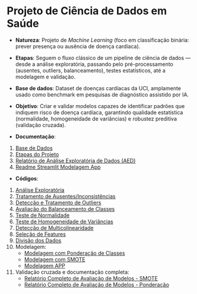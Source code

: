# Projeto de Ciência de Dados em Saúde

* **Natureza**: Projeto de *Machine Learning* (foco em classificação binária: prever presença ou ausência de doença cardíaca).

* **Etapas**: Seguem o fluxo clássico de um pipeline de ciência de dados — desde a análise exploratória, passando pelo pré-processamento (ausentes, outliers, balanceamento), testes estatísticos, até a modelagem e validação.

* **Base de dados**: Dataset de doenças cardíacas da UCI, amplamente usado como benchmark em pesquisas de diagnóstico assistido por IA.

* **Objetivo**: Criar e validar modelos capazes de identificar padrões que indiquem risco de doença cardíaca, garantindo qualidade estatística (normalidade, homogeneidade de variâncias) e robustez preditiva (validação cruzada).

* **Documentação**:
1. [Base de Dados](https://github.com/Ribeiro20214543/ProjetoDeCienciaDeDadosEmSaude/blob/main/BaseDeDados.md)
2. [Etapas do Projeto](https://github.com/Ribeiro20214543/ProjetoDeCienciaDeDadosEmSaude/blob/main/EtapasDoProjeto.md)
3. [Relatório de Análise Exploratória de Dados (AED)](https://github.com/Ribeiro20214543/ProjetoDeCienciaDeDadosEmSaude/blob/main/Relatorio_AED.md)
4. [Readme Streamlit Modelagem App](https://github.com/Ribeiro20214543/ProjetoDeCienciaDeDadosEmSaude/blob/main/Readme%20Streamlit%20Modelagem%20App.md)

* **Códigos**:
1. [Análise Exploratória](https://github.com/Ribeiro20214543/ProjetoDeCienciaDeDadosEmSaude/blob/main/Analise_Exploratoria.ipynb)
2. [Tratamento de Ausentes/Inconsistências](https://github.com/Ribeiro20214543/ProjetoDeCienciaDeDadosEmSaude/blob/main/TratamentoDeAusentesInconsistencias.ipynb)
3. [Detecção e Tratamento de Outliers](https://github.com/Ribeiro20214543/ProjetoDeCienciaDeDadosEmSaude/blob/main/DeteccaoETratamentoDeOutliers.ipynb)
4. [Avaliação do Balanceamento de Classes](https://github.com/Ribeiro20214543/ProjetoDeCienciaDeDadosEmSaude/blob/main/AvaliacaoDoBalanceamentoDeClasses.ipynb)
5. [Teste de Normalidade](https://github.com/Ribeiro20214543/ProjetoDeCienciaDeDadosEmSaude/blob/main/TesteDeNormalidade.ipynb)
6. [Teste de Homogeneidade de Variâncias](https://github.com/Ribeiro20214543/ProjetoDeCienciaDeDadosEmSaude/blob/main/TesteDeHomogeneidadeDeVariancias.ipynb)
7. [Detecção de Multicolinearidade](https://github.com/Ribeiro20214543/ProjetoDeCienciaDeDadosEmSaude/blob/main/DeteccaoDeMulticolinearidade.ipynb)
8. [Seleção de Features](https://github.com/Ribeiro20214543/ProjetoDeCienciaDeDadosEmSaude/blob/main/SelecaoDeFeatures%20.ipynb)
9. [Divisão dos Dados](https://github.com/Ribeiro20214543/ProjetoDeCienciaDeDadosEmSaude/blob/main/DivisaoDosDados%20.ipynb)
10. Modelagem:
    * [Modelagem com Ponderação de Classes](https://github.com/Ribeiro20214543/ProjetoDeCienciaDeDadosEmSaude/blob/main/Modelagem_Balanced.ipynb)
    * [Modelagem com SMOTE](https://github.com/Ribeiro20214543/ProjetoDeCienciaDeDadosEmSaude/blob/main/Modelagem_SMOTE.ipynb)
    * [Modelagem APP](https://github.com/Ribeiro20214543/ProjetoDeCienciaDeDadosEmSaude/blob/main/modelagem_app.py)
12. Validação cruzada e documentação completa:
    * [Relatório Completo de Avaliação de Modelos - SMOTE](https://github.com/Ribeiro20214543/ProjetoDeCienciaDeDadosEmSaude/blob/main/relatorio_completo_oversampling_com_smote.md)
    * [Relatório Completo de Avaliação de Modelos - Ponderação](https://github.com/Ribeiro20214543/ProjetoDeCienciaDeDadosEmSaude/blob/main/relatorio_completo_pondera%C3%A7%C3%A3o_de_classe.md)
